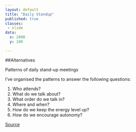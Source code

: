 ```yaml
---
layout: default
title: "Daily Standup"
published: true
classes:
 - slide
data:
  x: 2000
  y: 100

---
```


##Alternatives

Patterns of daily stand-up meetings

I’ve organised the patterns to answer the following questions:

1. Who attends?
1. What do we talk about?
1. What order do we talk in?
1. Where and when?
1. How do we keep the energy level up?
1. How do we encourage autonomy?

[Source](http://martinfowler.com/articles/itsNotJustStandingUp.html)
